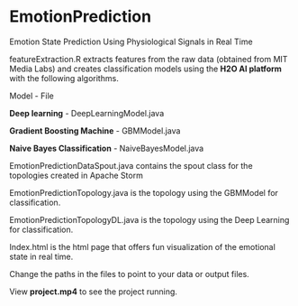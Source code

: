 # EmotionPrediction
Emotion State Prediction Using Physiological Signals in Real Time

featureExtraction.R extracts features from the raw data (obtained from MIT Media Labs) and creates classification models using the <b>H2O AI platform</b> with the following algorithms.

Model          - File

<b>Deep learning</b>  - DeepLearningModel.java

<b>Gradient Boosting Machine</b> - GBMModel.java

<b>Naive Bayes Classification</b> - NaiveBayesModel.java


EmotionPredictionDataSpout.java contains the spout class for the topologies created in Apache Storm

EmotionPredictionTopology.java is the topology using the GBMModel for classification.

EmotionPredictionTopologyDL.java is the topology using the Deep Learning for classification.

Index.html is the html page that offers fun visualization of the emotional state in real time.

Change the paths in the files to point to your data or output files.

View <b>project.mp4</b> to see the project running.
